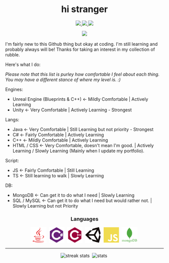 
<h1 align="center" dir="auto">hi stranger</h1>

<p align="center" dir="auto">
<a href="https://www.linkedin.com/in/leafe/" target="_blank" rel="nofollow">
  <img src="https://img.shields.io/badge/linkedin-%230077B5.svg?&amp;style=for-the-badge&amp;logo=linkedin&amp;logoColor=white" style="max-width: 100%;">
</a>
  
<a href="https://linktr.ee/fufie" target="_blank" rel="nofollow">
  <img src="https://img.shields.io/badge/linktree-39E09B?style=for-the-badge&logo=linktree&logoColor=white" style="max-width: 100%;">
</a>
  
<a href="https://twitter.com/fufiedev" target="_blank" rel="nofollow">
  <img src="https://img.shields.io/badge/Twitter-1DA1F2?style=for-the-badge&logo=twitter&logoColor=white" style="max-width: 100%;">
</a>
</p>

<p align="center" dir="auto">
  <img src="https://komarev.com/ghpvc/?username=RLeafe">
</p>

I'm fairly new to this Github thing but okay at coding. I'm still learning and probably always will be! Thanks for taking an interest in my collection of rubble.

Here's what I do:

*Please note that this list is purley how comfortable I feel about each thing. You may have a different stance of where my level is. :)*

Engines:
- Unreal Engine (Blueprints & C++) <- Mildly Comfortable | Actively Learning
- Unity <-  Very Comfortable | Actively Learning - Strongest

Langs:
- Java <- Very Comfortable | Still Learning but not priority - Strongest
- C# <- Fairly Comfortable | Actively Learning
- C++ <- Mildly Comfortable | Actively Learning
- HTML / CSS <- Very Comfortable, doesn't mean I'm good. | Actively Learning / Slowly Learning (Mainly when I update my portfolio).

Script:
- JS <- Fairly Comfortable | Still Learning
- TS <- Still learning to walk | Slowly Learning

DB:
- MongoDB <- Can get it to do what I need | Slowly Learning
- SQL / MySQL <- Can get it to do what I need but would rather not. | Slowly Learning but not Priority

<h3 align="center" dir="auto">Languages</h3>

<p align="center" dir="auto">
  <img src="https://github.com/devicons/devicon/blob/master/icons/java/java-plain.svg" title="Java" alt="Java" width="50" height="50"/>&nbsp;
  <img src="https://github.com/devicons/devicon/blob/master/icons/csharp/csharp-plain.svg" title="CSharp" alt="CSharp" width="50" height="50"/>&nbsp;
  <img src="https://github.com/devicons/devicon/blob/master/icons/cplusplus/cplusplus-plain.svg" title="Cplusplus" alt="Cplusplus" width="50" height="50"/>&nbsp;
  <img src="https://github.com/devicons/devicon/blob/master/icons/unity/unity-original.svg" title="Unity" alt="Unity" width="50" height="50"/>&nbsp;
  <img src="https://github.com/devicons/devicon/blob/master/icons/javascript/javascript-plain.svg" title="JavaScript" alt="JavaScript" width="50" height="50"/>&nbsp;
  <img src="https://github.com/devicons/devicon/blob/master/icons/mongodb/mongodb-plain-wordmark.svg" title="MongoDB" alt="MongoDB" width="50" height="50"/>&nbsp;
</p>

---
<p align="center" dir="auto">
  <a>
    <img src="http://github-readme-streak-stats.herokuapp.com?user=RLeafe&theme=dark&date_format=j%20M%5B%20Y%5D" title="streak stats" alt="streak stats" width="50%">&nbsp;
    <img src="https://github-readme-stats.vercel.app/api/top-langs/?username=RLeafe&layout=compact&theme=dark" title="stats" alt="stats">&nbsp;
  </a>
</p>

<p align="center" dir="auto">
  <a>
    
  </a>
</p>
  
  


<!---
RLeafe/RLeafe is a ✨ special ✨ repository because its `README.md` (this file) appears on your GitHub profile.
You can click the Preview link to take a look at your changes.
--->
